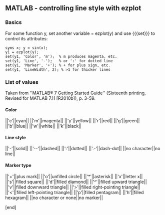 ## MATLAB - controlling line style with ezplot

### Basics
For some function y, set another variable = ezplot(y) and use {{{set}}} to control its attributes:

```
syms x; y = sin(x);
y1 = ezplot(y);
set(y1, 'Color', 'm');  % m produces magenta, etc.
set(y1, 'Line', '-');   % or ':' for dotted line
set(y1, 'Marker', '+'); % + for plus sign, etc.
set(y1, 'LineWidth', 2); % >1 for thicker lines
```

### List of values

Taken from ''MATLAB® 7 Getting Started Guide'' (Sixteenth printing, Revised for MATLAB 7.11 [R2010b]), p. 3-59.

#### Color
||'c'||cyan||
||'m'||magenta||
||'y'||yellow||
||'r'||red||
||'g'||green||
||'b'||blue||
||'w'||white||
||'k'||black||

#### Line style
||'-'||solid||
||'--'||dashed||
||':'||dotted||
||'.-'||dash-dot||
||no character||no line||

#### Marker type
||'+'||plus mark||
||'o'||unfilled circle||
||'*'||asterisk||
||'x'||letter x||
||'s'||filled square||
||'d'||filled diamond||
||'^'||filled upward triangle||
||'v'||filled downward triangle||
||'>'||filled right-pointing triangle||
||'<'||filled left-pointing triangle||
||'p'||filled pentagram||
||'h'||filled hexagram||
||no character or none||no marker||

[end]
